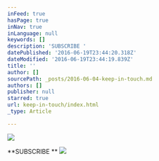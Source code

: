 ```yaml
---
inFeed: true
hasPage: true
inNav: true
inLanguage: null
keywords: []
description: 'SUBSCRIBE '
datePublished: '2016-06-19T23:44:20.318Z'
dateModified: '2016-06-19T23:44:19.839Z'
title: ''
author: []
sourcePath: _posts/2016-06-04-keep-in-touch.md
authors: []
publisher: null
starred: true
url: keep-in-touch/index.html
_type: Article

---
```

![](https://the-grid-user-content.s3-us-west-2.amazonaws.com/da336eda-2444-46e4-96be-a0b4dc758a41.jpg)

**SUBSCRIBE **
![](https://the-grid-user-content.s3-us-west-2.amazonaws.com/066837f4-2daf-4a35-9238-9812cc30b183.jpg)